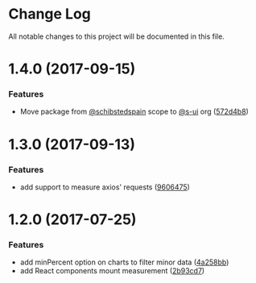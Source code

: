 # Change Log

All notable changes to this project will be documented in this file.

<a name="1.4.0"></a>
# 1.4.0 (2017-09-15)


### Features

* Move package from [@schibstedspain](https://github.com/schibstedspain) scope to [@s-ui](https://github.com/s-ui) org ([572d4b8](https://github.com/SUI-Components/sui/commit/572d4b8))



<a name="1.3.0"></a>
# 1.3.0 (2017-09-13)


### Features

* add support to measure axios' requests ([9606475](https://github.com/SUI-Components/sui/commit/9606475))



<a name="1.2.0"></a>
# 1.2.0 (2017-07-25)


### Features

* add minPercent option on charts to filter minor data ([4a258bb](https://github.com/SUI-Components/sui/commit/4a258bb))
* add React components mount measurement ([2b93cd7](https://github.com/SUI-Components/sui/commit/2b93cd7))



